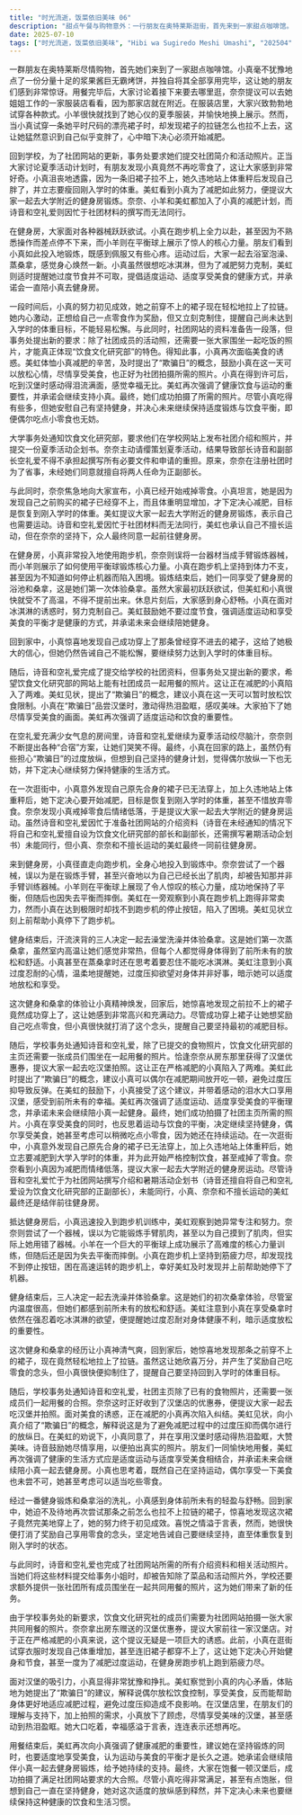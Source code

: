 ```yaml
---
title: "时光流逝，饭菜依旧美味 06"
description: "甜点午餐与购物意外：一行朋友在奥特莱斯逛街，首先来到一家甜点咖啡馆。小真点了巨无霸烤饼并一个人全部吃完，引得朋友们惊讶。吃饱后，大家讨论接下来要去哪里，奈奈提议去她姐姐工作的服装店。在店里，大家兴致勃勃地试穿衣服，小羊成功找到了心仪的夏季服装。然而，当小真试穿一条适合自己的裙子时，发现裙子拉不上拉链，意识到自己变胖了，并暗下决心要减肥。社团事务与减肥决心：学校事务处通知饮食文化研究部，需要在学校网站上刊登社团介绍和照片，并要求提交夏季活动的企划书。奈奈自告奋勇要策划夏季活动，结果导致部长诗音和副部长空礼爱承担了撰写材料和各种申请的重任。随后，奈奈急匆匆地告诉大家小真开始不吃零食了。小真坦承自己因为穿不进裙子和体重增加而决定减肥，目标是瘦回大学入学时的体重。美虹提议大家一起去大学附近的健身房锻炼，诗音和空礼爱因忙于社团材料而婉拒，美虹也表示不擅长运动，但在奈奈的坚持下，大家最终同意一起去健身房。健身房初体验与桑拿趣事：小真、奈奈和美虹三人来到健身房，小真径直走向跑步机开始锻炼。奈奈尝试了不适合手臂的器材，还误以为自己长了肌肉。小羊则成功演示了平衡球的核心力量训练，但随后也因为平衡不稳而摔倒。美虹观察到小真在跑步机上非常努力，但小真却因找不到停止按钮而陷入困境，美虹赶忙上前帮助她。健身结束后，大家决定一起去洗澡并体验桑拿，虽然是第一次蒸桑拿，但每个人都感觉非常放松和舒服，美虹提醒小真过度忍耐对身体不好，暗示可以适度放松。减肥成果与新的挑战：经过健身和桑拿后，小真感到身体轻盈，回家后再次尝试那条裙子，发现已经能够穿上了。她为自己的初步成果感到高兴，但随即打消了奖励自己零食的念头，决心坚持减肥，达到入学时的体重目标。与此同时，诗音和空礼爱完成了社团网站的介绍资料，但事务小姐告知她们，除了展示菜品和活动的独立照片外，还需要一张社团成员一起围桌吃饭的照片。汉堡盛宴与健康平衡：由于事务小姐的新要求，社团成员们决定找一家餐厅，拍摄大家一起吃饭的照片。奈奈拿出房东给的汉堡优惠券，提议去吃汉堡。小真在减肥中面临诱惑，显得犹豫不决。美虹理解小真的心情，并建议小真可以设定一个“欺骗日”，在这一天暂时放松饮食控制，以防过度节食对身体造成不良影响。在汉堡店里，小真在拍照的需求和朋友们的鼓励下，尽情享受了汉堡，甚至感动到哭泣。饭后，美虹建议小真在健身后可以适度享受美食，强调适度运动和适度美食的平衡才是健康的减肥方式，并承诺会继续陪小真一起健身。最后，大家在吃完汉堡后，成功拍摄了满足社团网站要求的大合照，小真虽然吃得饱饱的，但想到自己还在健身，便对自己适度的放纵感到释然，并决心继续坚持健康的生活方式。"
date: 2025-07-10
tags: ["时光流逝，饭菜依旧美味", "Hibi wa Sugiredo Meshi Umashi", "202504"]
---
```


一群朋友在奥特莱斯尽情购物，首先她们来到了一家甜点咖啡馆。小真毫不犹豫地点了一份分量十足的浆果酱巨无霸烤饼，并独自将其全部享用完毕，这让她的朋友们感到非常惊讶。用餐完毕后，大家讨论着接下来要去哪里逛，奈奈提议可以去她姐姐工作的一家服装店看看，因为那家店就在附近。在服装店里，大家兴致勃勃地试穿各种款式。小羊很快就找到了她心仪的夏季服装，并愉快地换上展示。然而，当小真试穿一条她平时尺码的漂亮裙子时，却发现裙子的拉链怎么也拉不上去，这让她猛然意识到自己似乎变胖了，心中暗下决心必须开始减肥。

回到学校，为了社团网站的更新，事务处要求她们提交社团简介和活动照片。正当大家讨论夏季活动计划时，有朋友发现小真竟然不再吃零食了，这让大家感到非常好奇。小真沮丧地透露，因为一条旧裙子拉不上，她久违地站上体重秤后发现自己胖了，并立志要瘦回刚入学时的体重。美虹看到小真为了减肥如此努力，便提议大家一起去大学附近的健身房锻炼。奈奈、小羊和美虹都加入了小真的减肥计划，而诗音和空礼爱则因忙于社团材料的撰写而无法同行。

在健身房，大家面对各种器械跃跃欲试。小真在跑步机上全力以赴，甚至因为不熟悉操作而差点停不下来，而小羊则在平衡球上展示了惊人的核心力量。朋友们看到小真如此投入地锻炼，既感到佩服又有些心疼。运动过后，大家一起去浴室泡澡、蒸桑拿，感觉身心焕然一新。小真虽然很想吃冰淇淋，但为了减肥努力克制，美虹则适时提醒她过度节食并不可取，提倡适度运动、适度享受美食的健康方式，并承诺会一直陪小真去健身房。

一段时间后，小真的努力初见成效，她之前穿不上的裙子现在轻松地拉上了拉链。她内心激动，正想给自己一点零食作为奖励，但又立刻克制住，提醒自己尚未达到入学时的体重目标，不能轻易松懈。与此同时，社团网站的资料准备告一段落，但事务处提出新的要求：除了社团成员的活动照，还需要一张大家围坐一起吃饭的照片，才能真正体现“饮食文化研究部”的特色。得知此事，小真再次面临美食的诱惑。美虹体恤小真减肥的辛苦，及时提出了“欺骗日”的概念，鼓励小真在这一天可以放松心情，尽情享受美食，也正好为社团拍摄所需的照片。小真在得到许可后，吃到汉堡时感动得泪流满面，感觉幸福无比。美虹再次强调了健康饮食与运动的重要性，并承诺会继续支持小真。最终，她们成功拍摄了所需的照片。尽管小真吃得有些多，但她安慰自己有坚持健身，并决心未来继续保持适度锻炼与饮食平衡，即便偶尔吃点小零食也无妨。

大学事务处通知饮食文化研究部，要求他们在学校网站上发布社团介绍和照片，并提交一份夏季活动企划书。奈奈主动请缨策划夏季活动，结果导致部长诗音和副部长空礼爱不得不承担起撰写所有必要文件和申请的重担。原来，奈奈在注册社团时为了省事，未经她们同意就擅自将两人任命为正副部长。

与此同时，奈奈焦急地向大家宣布，小真已经开始戒掉零食。小真坦言，她是因为发现自己之前购买的裙子已经穿不上，而且体重明显增加，才下定决心减肥，目标是恢复到刚入学时的体重。美虹提议大家一起去大学附近的健身房锻炼，表示自己也需要运动。诗音和空礼爱因忙于社团材料而无法同行，美虹也承认自己不擅长运动，但在奈奈的坚持下，众人最终同意一起前往健身房。

在健身房，小真非常投入地使用跑步机，奈奈则误将一台器材当成手臂锻炼器械，而小羊则展示了如何使用平衡球锻炼核心力量。小真在跑步机上坚持到体力不支，甚至因为不知道如何停止机器而陷入困境。锻炼结束后，她们一同享受了健身房的浴池和桑拿，这是她们第一次体验桑拿。虽然大家最初跃跃欲试，但美虹和小真很快就受不了高温，不得不提前出来。休息片刻后，大家感到身心舒畅。小真在面对冰淇淋的诱惑时，努力克制自己。美虹鼓励她不要过度节食，强调适度运动和享受美食的平衡才是健康的方式，并承诺未来会继续陪她健身。

回到家中，小真惊喜地发现自己成功穿上了那条曾经穿不进去的裙子，这给了她极大的信心，但她仍然告诫自己不能松懈，要继续努力达到入学时的体重目标。

随后，诗音和空礼爱完成了提交给学校的社团资料，但事务处又提出新的要求，希望饮食文化研究部的网站上能有社团成员一起用餐的照片。这让正在减肥的小真陷入了两难。美虹见状，提出了“欺骗日”的概念，建议小真在这一天可以暂时放松饮食限制。小真在“欺骗日”品尝汉堡时，激动得热泪盈眶，感叹美味。大家拍下了她尽情享受美食的画面。美虹再次强调了适度运动和饮食的重要性。

在空礼爱充满少女气息的房间里，诗音和空礼爱继续为夏季活动绞尽脑汁，奈奈则不断提出各种“合宿”方案，让她们哭笑不得。最终，小真在回家的路上，虽然仍有些担心“欺骗日”的过度放纵，但想到自己坚持的健身计划，觉得偶尔放纵一下也无妨，并下定决心继续努力保持健康的生活方式。

在一次逛街中，小真意外发现自己原先合身的裙子已无法穿上，加上久违地站上体重秤后，她下定决心要开始减肥，目标是恢复到刚入学时的体重，甚至不惜放弃零食。奈奈发现小真戒掉零食后情绪低落，于是提议大家一起去大学附近的健身房运动。虽然诗音和空礼爱因忙于准备社团网站的介绍资料（诗音在未经通知的情况下将自己和空礼爱擅自设为饮食文化研究部的部长和副部长，还需撰写暑期活动企划书）未能同行，但小真、奈奈和不擅长运动的美虹最终一同前往健身房。

来到健身房，小真径直走向跑步机，全身心地投入到锻炼中。奈奈尝试了一个器械，误以为是在锻炼手臂，甚至兴奋地以为自己已经长出了肌肉，却被告知那并非手臂训练器械。小羊则在平衡球上展现了令人惊叹的核心力量，成功地保持了平衡，但随后也因失去平衡而摔倒。美虹在一旁观察到小真在跑步机上跑得非常卖力，然而小真在达到极限时却找不到跑步机的停止按钮，陷入了困境。美虹见状立刻上前帮助小真停下了跑步机。

健身结束后，汗流浃背的三人决定一起去澡堂洗澡并体验桑拿。这是她们第一次蒸桑拿，虽然室内高温让她们感觉非常热，但每个人都觉得身体得到了前所未有的放松和舒适。小真甚至在蒸桑拿时还在思考着要忍住不能吃冰淇淋。美虹注意到小真过度忍耐的心情，温柔地提醒她，过度压抑欲望对身体并非好事，暗示她可以适度地放松和享受。

这次健身和桑拿的体验让小真精神焕发，回家后，她惊喜地发现之前拉不上的裙子竟然成功穿上了，这让她感到非常高兴和充满动力。尽管成功穿上裙子让她想奖励自己吃点零食，但小真很快就打消了这个念头，提醒自己要坚持最初的减肥目标。

随后，学校事务处通知诗音和空礼爱，除了已提交的食物照片，饮食文化研究部的主页还需要一张成员们围坐在一起用餐的照片。恰逢奈奈从房东那里获得了汉堡优惠券，提议大家一起去吃汉堡拍照。这让正在严格减肥的小真陷入了两难。美虹此时提出了“欺骗日”的概念，建议小真可以偶尔在减肥期间放开吃一顿，避免过度压抑导致反弹。在美虹的鼓励下，小真接受了这个建议，并带着感动的泪水大口享用汉堡，感受到前所未有的幸福。美虹再次强调了适度运动、适度享受美食的平衡理念，并承诺未来会继续陪小真一起健身。最终，她们成功拍摄了社团主页所需的照片。小真在享受美食的同时，也反思着运动与饮食的平衡，决定继续坚持健身，偶尔享受美食，她甚至考虑可以稍微吃点小零食，因为她还在持续运动。在一次逛街中，小真意外发现自己原先合身的裙子已无法穿上，加上久违地站上体重秤后，她立志要减肥到大学入学时的体重，并为此开始严格控制饮食，甚至戒掉了零食。奈奈看到小真因为减肥而情绪低落，提议大家一起去大学附近的健身房运动。尽管诗音和空礼爱忙于为社团网站撰写介绍和暑期活动企划书（诗音还擅自将自己和空礼爱设为饮食文化研究部的正副部长），未能同行，小真、奈奈和不擅长运动的美虹最终还是结伴前往健身房。

抵达健身房后，小真迅速投入到跑步机训练中，美虹观察到她异常专注和努力。奈奈则尝试了一个器械，误以为它能锻炼手臂肌肉，甚至以为自己摸到了肌肉，但实际上她用错了器械。小羊在一个巨大的平衡球上成功展示了高难度的核心力量训练，但随后还是因为失去平衡而摔倒。小真在跑步机上坚持到筋疲力尽，却发现找不到停止按钮，困在高速运转的跑步机上，幸好美虹及时发现并上前帮助她停下了机器。

健身结束后，三人决定一起去洗澡并体验桑拿。这是她们的初次桑拿体验，尽管室内温度很高，但她们都感到前所未有的放松和舒适。美虹注意到小真在享受桑拿时依然在强忍着吃冰淇淋的欲望，便提醒她过度忍耐对身体健康不利，暗示适度放松的重要性。

这次健身和桑拿的经历让小真神清气爽，回到家后，她惊喜地发现那条之前穿不上的裙子，现在竟然轻松地拉上了拉链。虽然这让她欣喜万分，并产生了奖励自己吃零食的念头，但小真很快便抑制住了，提醒自己要坚持回到入学时的体重目标。

随后，学校事务处通知诗音和空礼爱，社团主页除了已有的食物照片，还需要一张成员们一起用餐的合照。奈奈这时正好收到了汉堡店的优惠券，便提议大家一起去吃汉堡并拍照。面对美食的诱惑，正在减肥的小真再次陷入纠结。美虹见状，向小真介绍了“欺骗日”的概念，解释说这是为了避免减肥过程中的过度压抑而偶尔进行的放纵日。在美虹的劝说下，小真同意了，并在享用汉堡时感动得热泪盈眶，大赞美味。诗音鼓励她尽情享用，以便拍出真实的照片。朋友们一同愉快地用餐，美虹再次强调了健康的生活方式应是适度运动与适度享受美食相结合，并承诺未来会继续陪小真一起去健身房。小真也思考着，既然自己在坚持运动，偶尔享受一下美食也未尝不可，她甚至考虑可以适当吃些零食。

经过一番健身锻炼和桑拿浴的洗礼，小真感到身体前所未有的轻盈与舒畅。回到家中，她迫不及待地再次尝试那条之前怎么也拉不上拉链的裙子，惊喜地发现这次裙子竟然完美地穿上了，她的努力终于初见成效。喜悦之情溢于言表，然而，她很快便打消了奖励自己享用零食的念头，坚定地告诫自己要继续坚持，直至体重恢复到刚入学时的状态。

与此同时，诗音和空礼爱也完成了社团网站所需的所有介绍资料和相关活动照片。当她们将这些材料提交给事务小姐时，却被告知除了菜品和活动照片外，学校还要求额外提供一张社团所有成员围坐在一起共同用餐的照片，这为她们带来了新的任务。

由于学校事务处的新要求，饮食文化研究社的成员们需要为社团网站拍摄一张大家共同用餐的照片。奈奈拿出房东赠送的汉堡优惠券，提议大家前往一家汉堡店。对于正在严格减肥的小真来说，这个提议无疑是一项巨大的诱惑。此前，小真在逛街试穿衣服时发现自己体重增加，甚至连旧裙子都穿不上了，这让她下定决心开始健身和节食，甚至一度为了减肥过度运动，在健身房跑步机上跑到筋疲力尽。

面对汉堡的吸引力，小真显得非常犹豫和挣扎。美虹察觉到小真的内心矛盾，体贴地为她提出了“欺骗日”的建议，解释说偶尔放松饮食控制，享受美食，反而能帮助身体更好地适应减肥过程，避免过度压抑造成不良影响。在汉堡店里，在朋友们的理解与支持下，加上拍照的需求，小真放下了顾虑，尽情享受美味的汉堡，甚至感动到热泪盈眶。她大口吃着，幸福感溢于言表，连连表示还想再吃。

用餐结束后，美虹再次向小真强调了健康减肥的重要性，建议她在坚持锻炼的同时，也要适度地享受美食，认为运动与美食的平衡才是长久之道。她承诺会继续陪伴小真一起去健身房锻炼，给予她持续的支持。最终，大家在饱餐一顿汉堡后，成功拍摄了满足社团网站要求的大合照。尽管小真吃得非常满足，甚至有点饱胀，但想到自己一直在坚持健身，她对这次适度的放纵感到释然，并下定决心未来也要继续保持这种健康的饮食和生活习惯。